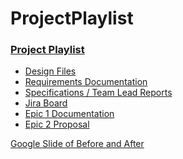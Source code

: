 # ProjectPlaylist

<h3>
  <a href="https://purple-rock-049e95410.4.azurestaticapps.net/">Project Playlist</a>
</h3>

<ul>
  <li><a href="https://www.figma.com/design/nbcYBY3xtrKrHLJfbLPWn7/Gamersupps?node-id=0-1&node-type=canvas&t=ZwOEcZZzvIUk43l9-0">Design Files</a></li>
  <li><a href="https://docs.google.com/document/d/1ipVZNwVBtn0I49If_DDZsOzMgtN0Kd05TbY8GNUDpKA/edit">Requirements Documentation</a></li>
  <li><a href="https://docs.google.com/spreadsheets/d/1HD5l69AuYihqOxBAUj9b-4RxmNHQtjwv-tIspUuDM4U/edit?gid=0#gid=0">Specifications / Team Lead Reports</a></li>
  <li><a href="https://codebrasprojectplaylist.atlassian.net/jira/software/projects/SCRUM/boards/1">Jira Board</a></li>
  <li><a href="https://docs.google.com/document/d/1uyn-dUVNm1brA3VukafCFiiVbAmtxMrwIRhfBJ_A0ss/edit?tab=t.jltqirz1i6p5">Epic 1 Documentation</a></li>
  <li><a href="https://docs.google.com/document/d/1JjkYPGmVPwwY9WK9Pf7cfCVmFcCSquxCXvYATrSATpc/edit?usp=sharing">Epic 2 Proposal</a></li>
</ul>

<a href="https://docs.google.com/presentation/d/1FYRJ6fUBzxo9oPDnuXvHxI3zh3HYBUmeIubulhH7Oc0/edit#slide=id.g3438a1a3a99_0_0">Google Slide of Before and After</a>
